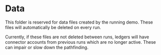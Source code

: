 # Data

This folder is reserved for data files created by the running demo. These files will automatically be deleted on every run.

Currently, if these files are not deleted between runs, ledgers will have connector accounts from previous runs which are no longer active. These can impair or slow down the pathfinding.
